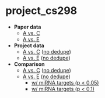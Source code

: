 # project_cs298

- **Paper data**
  - [A vs. C](https://cyouh95.github.io/project_cs298/analysis_report_paper_A_vs_C.html)
  - [A vs. E](https://cyouh95.github.io/project_cs298/analysis_report_paper_A_vs_E.html)
- **Project data**
  - [A vs. C](https://cyouh95.github.io/project_cs298/analysis_report_project_A_vs_C.html) ([no dedupe](https://cyouh95.github.io/project_cs298/analysis_report_project_A_vs_C_nodedupe.html))
  - [A vs. E](https://cyouh95.github.io/project_cs298/analysis_report_project_A_vs_E.html) ([no dedupe](https://cyouh95.github.io/project_cs298/analysis_report_project_A_vs_E_nodedupe.html))
- **Comparison**
  - [A vs. C](https://cyouh95.github.io/project_cs298/comparison_report_A_vs_C.html) ([no dedupe](https://cyouh95.github.io/project_cs298/comparison_report_A_vs_C_nodedupe.html))
  - [A vs. E](https://cyouh95.github.io/project_cs298/comparison_report_A_vs_E.html) ([no dedupe](https://cyouh95.github.io/project_cs298/comparison_report_A_vs_E_nodedupe.html))
    - [w/ miRNA targets (p < 0.05)](https://cyouh95.github.io/project_cs298/comparison_report_A_vs_E_miRNA_0.05.html)
    - [w/ miRNA targets (p < 0.1)](https://cyouh95.github.io/project_cs298/comparison_report_A_vs_E_miRNA_0.1.html)